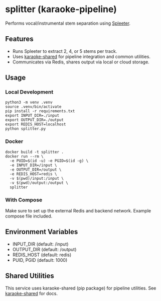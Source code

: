 # splitter (karaoke-pipeline)

Performs vocal/instrumental stem separation using [Spleeter](https://github.com/deezer/spleeter).

## Features
- Runs Spleeter to extract 2, 4, or 5 stems per track.
- Uses [karaoke-shared](https://github.com/svidal-nlive/karaoke-shared) for pipeline integration and common utilities.
- Communicates via Redis, shares output via local or cloud storage.

## Usage

### Local Development

```
python3 -m venv .venv
source .venv/bin/activate
pip install -r requirements.txt
export INPUT_DIR=./input
export OUTPUT_DIR=./output
export REDIS_HOST=localhost
python splitter.py
```

### Docker
```
docker build -t splitter .
docker run --rm \
  -e PUID=$(id -u) -e PGID=$(id -g) \
  -e INPUT_DIR=/input \
  -e OUTPUT_DIR=/output \
  -e REDIS_HOST=redis \
  -v $(pwd)/input:/input \
  -v $(pwd)/output:/output \
  splitter
```

### With Compose
Make sure to set up the external Redis and backend network. Example compose file included.

## Environment Variables
- INPUT_DIR (default: /input)
- OUTPUT_DIR (default: /output)
- REDIS_HOST (default: redis)
- PUID, PGID (default: 1000)

## Shared Utilities
This service uses karaoke-shared (pip package) for pipeline utilities. See [karaoke-shared](https://github.com/svidal-nlive/karaoke-shared) for docs.
